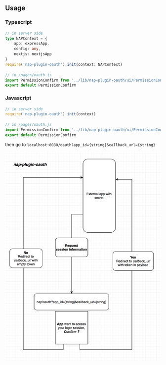 
## Usage

### Typescript
```ts
// in server side
type NAPContext = {
    app: expressApp,
    config: any,
    nextjs: nextjsApp
}
require('nap-plugin-oauth').init(context: NAPContext)

// in /pages/oauth.js
import PermissionConfirm from '../lib/nap-plugin-oauth/ui/PermissionConfirm'
export default PermissionConfirm
```

### Javascript
```js
// in server side
require('nap-plugin-oauth').init(context)

// in /pages/oauth.js
import PermissionConfirm from '../lib/nap-plugin-oauth/ui/PermissionConfirm'
export default PermissionConfirm
```

then go to `localhost:8080/oauth?app_id={string}&callback_url={string}`

![NAP plugin diagram](./docs/flow.png)